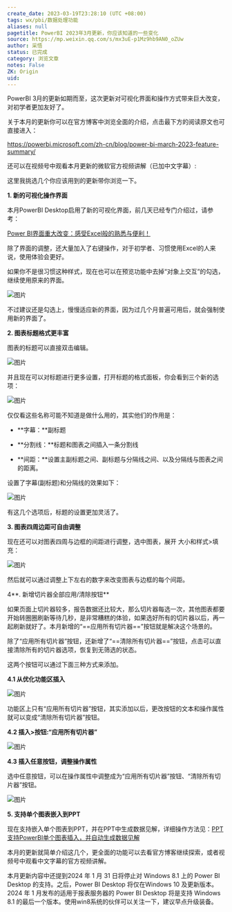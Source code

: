 ```yaml
---
create_date: 2023-03-19T23:28:10 (UTC +08:00)
tags: wx/pbi/数据处理功能 
aliases: null
pagetitle: PowerBI 2023年3月更新，你应该知道的一些变化
source: https://mp.weixin.qq.com/s/mx3uE-p1Mz9hb9AN0_oZUw
author: 采悟
status: 已完成
category: 浏览文章 
notes: False
ZK: Origin
uid: 
---
```


PowerBI 3月的更新如期而至，这次更新对可视化界面和操作方式带来巨大改变，对初学者更加友好了。

关于本月的更新你可以在官方博客中浏览全面的介绍，点击最下方的阅读原文也可直接进入：  

https://powerbi.microsoft.com/zh-cn/blog/power-bi-march-2023-feature-summary/

还可以在视频号中观看本月更新的微软官方视频讲解（已加中文字幕）:

这里我挑选几个你应该用到的更新带你浏览一下。

**1\. 新的可视化操作界面**

本月PowerBI Desktop启用了新的可视化界面，前几天已经专门介绍过，请参考：  

[Power BI界面重大改变：感受Excel般的熟悉与便利！](http://mp.weixin.qq.com/s?__biz=MzA4MzQwMjY4MA==&mid=2484084036&idx=1&sn=f71658deb7e0f453a5e69532c532b30a&chksm=8e13b793b9643e85353092860cb8e24fedce33a15449c219f9bae19bbb0b6c5147c33e524bbe&scene=21#wechat_redirect)  

除了界面的调整，还大量加入了右键操作，对于初学者、习惯使用Excel的人来说，使用体验会更好。

如果你不是很习惯这种样式，现在也可以在预览功能中去掉“对象上交互”的勾选，继续使用原来的界面。

![图片](https://mmbiz.qpic.cn/mmbiz_jpg/aHEbZtANQJPG31fYGjiaxRoPh1r4ogNq5bEn5UfOzWInSBoPnDD4ofP1IMe320UicVYU6npOdXJicmw0uGMUWw03A/640?wx_fmt=jpeg&wxfrom=5&wx_lazy=1&wx_co=1)

不过建议还是勾选上，慢慢适应新的界面，因为过几个月普遍可用后，就会强制使用新的界面了。

**2\. 图表标题格式更丰富**

图表的标题可以直接双击编辑。  

![图片](https://mmbiz.qpic.cn/mmbiz_jpg/aHEbZtANQJPh19icx0jJ0Q7luE6nfiaMibggbwaxSE1OOxcKRUbJcjNoHFzU5pMAasicdqtjic98WHn5Jeyu5QEdvxQ/640?wx_fmt=jpeg&wxfrom=5&wx_lazy=1&wx_co=1)

并且现在可以对标题进行更多设置，打开标题的格式面板，你会看到三个新的选项：

![图片](https://mmbiz.qpic.cn/mmbiz_jpg/aHEbZtANQJPh19icx0jJ0Q7luE6nfiaMibgw5SRb2FGJA2QiauTLTmjq2HyCt5PEibkibAFfKktUvpz1HFNLmJzicMjBg/640?wx_fmt=jpeg&wxfrom=5&wx_lazy=1&wx_co=1)

仅仅看这些名称可能不知道是做什么用的，其实他们的作用是：

-   **字幕：**副标题
    
-   **分割线：**标题和图表之间插入一条分割线
    
-   **间距：**设置主副标题之间、副标题与分隔线之间、以及分隔线与图表之间的距离。
    

设置了字幕(副标题)和分隔线的效果如下：

![图片](https://mmbiz.qpic.cn/mmbiz_jpg/aHEbZtANQJPh19icx0jJ0Q7luE6nfiaMibgJNyOy1BmZOTicSrfdP9quZ4zZkjKkS96tt70PYkeWnkpdiaTUhdgY6Ng/640?wx_fmt=jpeg&wxfrom=5&wx_lazy=1&wx_co=1)

有这几个选项后，标题的设置更加灵活了。

**3\. 图表四周边距可自由调整**

现在还可以对图表四周与边框的间距进行调整，选中图表，展开 大小和样式>填充：

![图片](https://mmbiz.qpic.cn/mmbiz_jpg/aHEbZtANQJPh19icx0jJ0Q7luE6nfiaMibg83xnSFBL9RXH2s5vBlJBdoQozIJfZnTcicyGAyte9AhE8rI3Zlicm1dQ/640?wx_fmt=jpeg&wxfrom=5&wx_lazy=1&wx_co=1)

然后就可以通过调整上下左右的数字来改变图表与边框的每个间距。

4**. 新增切片器全部应用/清除按钮**

如果页面上切片器较多，报告数据还比较大，那么切片器每选一次，其他图表都要开始转圈圈刷新等待几秒，是非常糟糕的体验，如果选好所有的切片器以后，再一起刷新就好了。本月新增的“==应用所有切片器==”按钮就是解决这个场景的。

除了“应用所有切片器”按钮，还新增了“==清除所有切片器==”按钮，点击可以直接清除所有的切片器选项，恢复到无筛选的状态。

这两个按钮可以通过下面三种方式来添加。

**4.1 从优化功能区插入**

![图片](https://mmbiz.qpic.cn/mmbiz_jpg/aHEbZtANQJMa29P4y37kuy9X8ica0jdhX3H8LazsHdveOKvqHaibLcUngjhlEW1U9QnnHYIIfNian3dJBrwxATWcg/640?wx_fmt=jpeg&wxfrom=5&wx_lazy=1&wx_co=1)

功能区上只有“应用所有切片器”按钮，其实添加以后，更改按钮的文本和操作属性就可以变成“清除所有切片器”按钮。  

**4.2 插入>按钮:“应用所有切片器”**

![图片](https://mmbiz.qpic.cn/mmbiz_jpg/aHEbZtANQJMa29P4y37kuy9X8ica0jdhXWldD7NvTNzhyaWGFLxQ6TVWdhgpLI1sB2xVFz7cQwxkN53EzJ5hJqA/640?wx_fmt=jpeg&wxfrom=5&wx_lazy=1&wx_co=1)

**4.3 插入任意按钮，调整操作属性**

选中任意按钮，可以在操作属性中调整成为“应用所有切片器”按钮、“清除所有切片器”按钮。

![图片](https://mmbiz.qpic.cn/mmbiz_jpg/aHEbZtANQJMa29P4y37kuy9X8ica0jdhXMsPqA95lNFgIfpkiaragw1L1AibkB0xch4wQicQqMHDibfGakSotXapXnQ/640?wx_fmt=jpeg&wxfrom=5&wx_lazy=1&wx_co=1)

**5\. 支持单个图表嵌入到PPT**

现在支持嵌入单个图表到PPT，并在PPT中生成数据见解，详细操作方法见：[PPT支持PowerBI单个图表插入，并自动生成数据见解](http://mp.weixin.qq.com/s?__biz=MzA4MzQwMjY4MA==&mid=2484083940&idx=1&sn=62aa5bd8122083aebd437ac96c022ee4&chksm=8e13b633b9643f25b15c921a54fae42c9670961c88388ce5b2ce3cb04b2db9bae41ac630fd9d&scene=21#wechat_redirect)

本月的更新就简单介绍这几个，更全面的功能可以去看官方博客继续探索，或者视频号中观看中文字幕的官方视频讲解。

本月更新内容中还提到2024 年 1 月 31 日将停止对 Windows 8.1 上的 Power BI Desktop 的支持。之后，Power BI Desktop 将仅在Windows 10 及更新版本。2024 年 1 月发布的适用于报表服务器的 Power BI Desktop 将是支持 Windows 8.1 的最后一个版本。使用win8系统的伙伴可以关注一下，建议早点升级装备。
